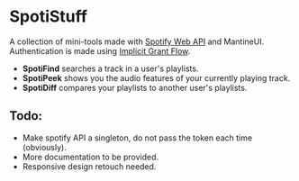 # SpotiStuff

A collection of mini-tools made with [Spotify Web API](https://developer.spotify.com/documentation/web-api/reference/#/) and MantineUI. Authentication is made using [Implicit Grant Flow](https://developer.spotify.com/documentation/general/guides/authorization/implicit-grant/).

- **SpotiFind** searches a track in a user's playlists.
- **SpotiPeek** shows you the audio features of your currently playing track.
- **SpotiDiff** compares your playlists to another user's playlists.

## Todo:

- Make spotify API a singleton, do not pass the token each time (obviously).
- More documentation to be provided.
- Responsive design retouch needed.
